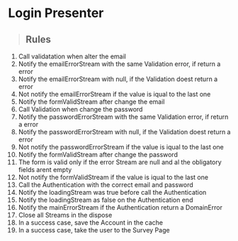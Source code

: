 # Login Presenter

> ## Rules
1. Call validatation when alter the email
2. Notify the emailErrorStream with the same Validation error, if return a error
3. Notify the emailErrorStream with null, if the Validation doest return a error
4. Not notify the emailErrorStream if the value is iqual to the last one
5. Notify the formValidStream after change the email
6. Call Validation when change the password
7. Notify the passwordErrorStream with the same Validation error, if return a error
8. Notify the passwordErrorStream with null, if the Validation doest return a error
9. Not notify the passwordErrorStream if the value is iqual to the last one
10. Notify the formValidStream after change the password
11. The form is valid only if the error Stream are null and al the obligatory fields arent empty
12. Not notify the formValidStream if the value is iqual to the last one
13. Call the Authentication with the correct email and password
14. Notify the loadingStream was true before call the Authentication
15. Notify the loadingStream as false on the Authentication end
16. Notify the mainErrorStream if the Authentication return a DomainError
17. Close all Streams in the dispose
18. In a success case, save the Account in the cache
19. In a success case, take the user to the Survey Page